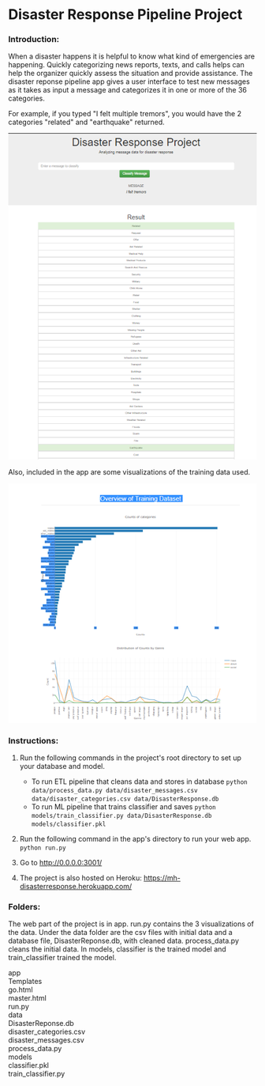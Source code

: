 # Disaster Response Pipeline Project

### Introduction:
When a disaster happens it is helpful to know what kind of emergencies are happening.  Quickly categorizing news reports, texts, and calls helps can help the organizer quickly assess the situation and provide assistance.  The disaster reponse pipeline app gives a user interface to test new messages as it takes as input a message and categorizes it in one or more of the 36 categories.  

For example, if you typed "I felt multiple tremors", you would have the 2 categories "related" and "earthquake" returned.

![Alt text](Screenshot1.PNG?raw=true)

Also, included in the app are some visualizations of the training data used.

![Alt text](Screenshot2.PNG?raw=true)

### Instructions:
1. Run the following commands in the project's root directory to set up your database and model.

    - To run ETL pipeline that cleans data and stores in database
        `python data/process_data.py data/disaster_messages.csv data/disaster_categories.csv data/DisasterResponse.db`
    - To run ML pipeline that trains classifier and saves
        `python models/train_classifier.py data/DisasterResponse.db models/classifier.pkl`

2. Run the following command in the app's directory to run your web app.
    `python run.py`

3. Go to http://0.0.0.0:3001/
4. The project is also hosted on Heroku: https://mh-disasterresponse.herokuapp.com/

### Folders:
The web part of the project is in app.  run.py contains the 3 visualizations of the data.
Under the data folder are the csv files with initial data and a database file, DisasterReponse.db, with cleaned data.  process_data.py cleans the initial data.
In models, classifier is the trained model and train_classifier trained the model.  

app  
    Templates  
        go.html  
        master.html  
    run.py  
data  
    DisasterReponse.db  
    disaster_categories.csv  
    disaster_messages.csv  
    process_data.py  
models  
    classifier.pkl  
    train_classifier.py  
    


